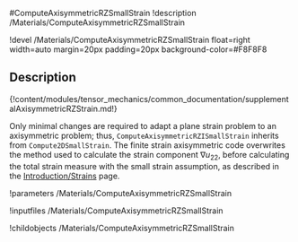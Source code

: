 #ComputeAxisymmetricRZSmallStrain
!description /Materials/ComputeAxisymmetricRZSmallStrain

!devel /Materials/ComputeAxisymmetricRZSmallStrain float=right width=auto margin=20px padding=20px background-color=#F8F8F8

## Description
{!content/modules/tensor_mechanics/common_documentation/supplementalAxisymmetricRZStrain.md!}

Only minimal changes are required to adapt a plane strain problem to an axisymmetric problem; thus,
`ComputeAxisymmetricRZISmallStrain` inherits from `Compute2DSmallStrain`.  The finite strain axisymmetric code overwrites the method used to calculate the strain component $\nabla u_{22}$, before calculating the total strain measure with the small strain assumption, as described in the [Introduction/Strains](auto::/introduction/Strains) page.

!parameters /Materials/ComputeAxisymmetricRZSmallStrain

!inputfiles /Materials/ComputeAxisymmetricRZSmallStrain

!childobjects /Materials/ComputeAxisymmetricRZSmallStrain
